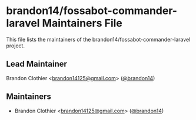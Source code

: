 # brandon14/fossabot-commander-laravel Maintainers File

This file lists the maintainers of the brandon14/fossabot-commander-laravel project.

## Lead Maintainer

Brandon Clothier <[brandon14125@gmail.com](mailto:brandon14125@gmail.com)> ([@brandon14](https://github.com/brandon14))

## Maintainers

- Brandon Clothier <[brandon14125@gmail.com](mailto:brandon14125@gmail.com)> ([@brandon14](https://github.com/brandon14))

